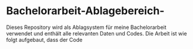 # Bachelorarbeit-Ablagebereich-
Dieses Repository wird als Ablagsystem für meine Bachelorarbeit verwendet und enthält alle relevanten Daten und Codes. 
Die Arbeit ist wie folgt aufgebaut, dass der Code 
